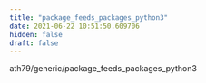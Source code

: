 ```yaml
---
title: "package_feeds_packages_python3"
date: 2021-06-22 10:51:50.609706
hidden: false
draft: false
---
```


ath79/generic/package_feeds_packages_python3

